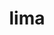 ---
title: "lima"
layout: cache
categories: [package, develop]
meta: {"versions": ["0.23.2"], "compilers": ["apple-clang@=15.0.0"], "oss": ["ventura"], "platforms": ["darwin"], "targets": ["aarch64"], "stacks": ["developer-tools-darwin", "root"], "num_specs": 3, "num_specs_by_stack": {"developer-tools-darwin": 3, "root": 3}}
spec_details: [{"hash": "kyo4i7jdye2iu5bhggek5ea7t3qbzcnq", "compiler": "apple-clang@=15.0.0", "versions": ["0.23.2"], "os": "ventura", "platform": "darwin", "target": "aarch64", "variants": ["build_system=generic"], "stacks": ["developer-tools-darwin", "root"], "size": "-", "tarball": "https://binaries.spack.io/develop/build_cache/darwin-ventura-aarch64/apple-clang-15.0.0/lima-0.23.2/darwin-ventura-aarch64-apple-clang-15.0.0-lima-0.23.2-kyo4i7jdye2iu5bhggek5ea7t3qbzcnq.spack"}, {"hash": "3ntgovcw2hd2vdseexmioejqlgogaqat", "compiler": "apple-clang@=15.0.0", "versions": ["0.23.2"], "os": "ventura", "platform": "darwin", "target": "aarch64", "variants": ["build_system=generic"], "stacks": ["developer-tools-darwin", "root"], "size": "-", "tarball": "https://binaries.spack.io/develop/build_cache/darwin-ventura-aarch64/apple-clang-15.0.0/lima-0.23.2/darwin-ventura-aarch64-apple-clang-15.0.0-lima-0.23.2-3ntgovcw2hd2vdseexmioejqlgogaqat.spack"}, {"hash": "vp37ccusizodi2qgtqddv6ekhnlqknzf", "compiler": "apple-clang@=15.0.0", "versions": ["0.23.2"], "os": "ventura", "platform": "darwin", "target": "aarch64", "variants": ["build_system=generic"], "stacks": ["developer-tools-darwin", "root"], "size": "-", "tarball": "https://binaries.spack.io/develop/build_cache/darwin-ventura-aarch64/apple-clang-15.0.0/lima-0.23.2/darwin-ventura-aarch64-apple-clang-15.0.0-lima-0.23.2-vp37ccusizodi2qgtqddv6ekhnlqknzf.spack"}]
---